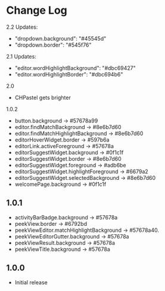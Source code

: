 # Change Log
2.2 Updates:
- "dropdown.background": "#45545d"
- "dropdown.border": "#545f76"

2.1 Updates:
- "editor.wordHighlightBackground": "#dbc69427"
- "editor.wordHighlightBorder": "#dbc694b6"

2.0
- CHPastel gets brighter

1.0.2
- button.background -> #57678a99
- editor.findMatchBackground -> #8e6b7d60
- editor.findMatchHighlightBackground -> #8e6b7d60
- editorHoverWidget.border -> #597b6a
- editorLink.activeForeground -> #57678a
- editorSuggestWidget.background -> #0f1c1f
- editorSuggestWidget.border -> #8e6b7d60
- editorSuggestWidget.foreground -> #adb6be
- editorSuggestWidget.highlightForeground -> #6679a2
- editorSuggestWidget.selectedBackground -> #8e6b7d60
- welcomePage.background -> #0f1c1f


## 1.0.1
- activityBarBadge.background -> #57678a
- peekView.border -> #6792bd
- peekViewEditor.matchHighlightBackground -> #57678a40.
- peekViewEditorGutter.background -> #57678a
- peekViewResult.background -> #57678a
- peekViewTitle.background -> #57678a


## 1.0.0
- Initial release
